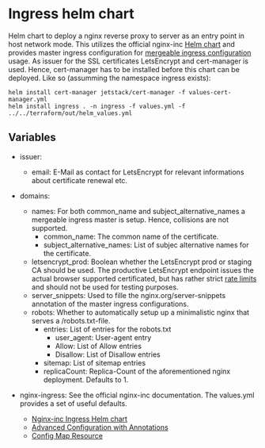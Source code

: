 # Ingress helm chart
Helm chart to deploy a nginx reverse proxy to server as an entry point in host network mode.
This utilizes the official nginx-inc [Helm chart](https://docs.nginx.com/nginx-ingress-controller/installation/installation-with-helm/)
and provides master ingress configuration for [mergeable ingress configuration](https://github.com/nginxinc/kubernetes-ingress/blob/master/examples/mergeable-ingress-types/README.md) usage.
As issuer for the SSL certificates LetsEncrypt and cert-manager is used. Hence, cert-manager has to be installed before this chart can be deployed. Like so (assumming the namespace ingress exists):
```
helm install cert-manager jetstack/cert-manager -f values-cert-manager.yml
helm install ingress . -n ingress -f values.yml -f ../../terraform/out/helm_values.yml
```


## Variables
* issuer:
  * email: E-Mail as contact for LetsEncrypt for relevant informations about certificate renewal etc.
* domains:
  * names: For both common_name and subject_alternative_names a mergeable ingress master is setup. Hence, collisions are not supported.
    * common_name: The common name of the certificate.
    * subject_alternative_names: List of subjec alternative names for the certificate. 
  * letsencrypt_prod: Boolean whether the LetsEncrypt prod or staging CA should be used. The productive LetsEncrypt endpoint issues the actual browser supported certificated, but has rather strict [rate limits](https://letsencrypt.org/docs/rate-limits/) and should not be used for testing purposes.
  * server_snippets: Used to fille the nginx.org/server-snippets annotation of the master ingress configurations.
  * robots: Whether to automatically setup up a minimalistic nginx that serves a /robots.txt-file.
    * entries: List of entries for the robots.txt
      * user_agent: User-agent entry
      * Allow: List of Allow entries
      * Disallow: List of Disallow entries
    * sitemap: List of sitemap entries
    * replicaCount: Replica-Count of the aforementioned nginx deployment. Defaults to 1.

* nginx-ingress: See the official nginx-inc documentation. The values.yml provides a set of useful defaults.
  * [Nginx-inc Ingress Helm chart](https://docs.nginx.com/nginx-ingress-controller/installation/installation-with-helm/)
  * [Advanced Configuration with Annotations](https://docs.nginx.com/nginx-ingress-controller/configuration/ingress-resources/advanced-configuration-with-annotations/)
  * [Config Map Resource](https://docs.nginx.com/nginx-ingress-controller/configuration/global-configuration/configmap-resource/#listeners)
